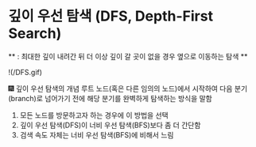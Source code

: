 # 깊이 우선 탐색 (DFS, Depth-First Search)
** : 최대한 깊이 내려간 뒤 더 이상 깊이 갈 곳이 없을 경우 옆으로 이동하는 탐색 **

!(/DFS.gif)

🎆 깊이 우선 탐색의 개념
루트 노드(혹은 다른 임의의 노드)에서 시작하여 다음 분기(branch)로 넘어가기 전에 해당 분기를 완벽하게 탐색하는 방식을 말함

1. 모든 노드를 방문하고자 하는 경우에 이 방법을 선택
2. 깊이 우선 탐색(DFS)이 너비 우선 탐색(BFS)보다 좀 더 간단함
3. 검색 속도 자체는 너비 우선 탐색(BFS)에 비해서 느림